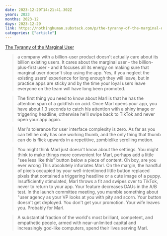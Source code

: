 ```yaml
---
date: 2023-12-29T14:21:41.302Z
years: 2023
months: 2023-12
days: 2023-12-29
link: https://nothinghuman.substack.com/p/the-tyranny-of-the-marginal-user
categories: ["article"]
---
```

[The Tyranny of the Marginal User](https://nothinghuman.substack.com/p/the-tyranny-of-the-marginal-user)

> a company with a billion-user product doesn't actually care about its billion existing users. It cares about the marginal user - the billion-plus-first user - and it focuses all its energy on making sure that marginal user doesn't stop using the app. Yes, if you neglect the existing users' experience for long enough they will leave, but in practice apps are sticky and by the time your loyal users leave everyone on the team will have long been promoted.

> The first thing you need to know about Marl is that he has the attention span of a goldfish on acid. Once Marl opens your app, you have about 1.3 seconds to catch his attention with a shiny image or triggering headline, otherwise he'll swipe back to TikTok and never open your app again.

> Marl's tolerance for user interface complexity is zero.
As far as you can tell he only has one working thumb, and the only thing that thumb can do is flick upwards in a repetitive, zombielike scrolling motion.

> You might think Marl just doesn't know about the settings. You might think to make things more convenient for Marl, perhaps add a little "see less like this" button below a piece of content. Oh boy, are you ever wrong This absolutely infuriates Marl. On the margin, the handful of pixels occupied by your well-intentioned little button replaced pixels that contained a triggering headline or a cute image of a puppy. Insufficiently stimulated, Marl throws a fit and swipes over to TikTok, never to return to your app.
Your feature decreases DAUs in the A/B test. In the launch committee meeting, you mumble something about "user agency as your VP looks at you with pity and scorn. Your button doesn't get deployed. You don't get your promotion. Your wife leaves you. Probably for Marl.

> A substantial fraction of the world's most brilliant, competent, and empathetic people, armed with near-unlimited capital and increasingly god-like computers, spend their lives serving Marl.
